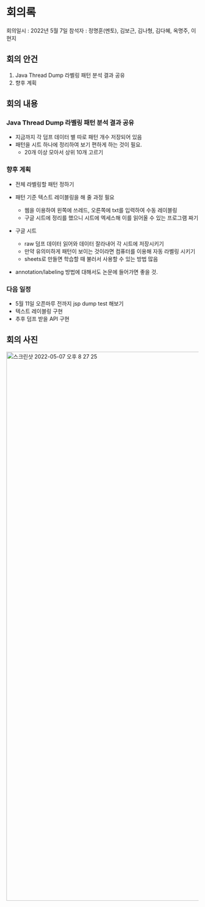 # 회의록
회의일시 : 2022년 5월 7일
참석자 : 정명훈(멘토), 김보근, 김나형, 김다혜, 옥명주, 이현지

## 회의 안건
1. Java Thread Dump 라벨링 패턴 분석 결과 공유
2. 향후 계획

## 회의 내용
### Java Thread Dump 라벨링 패턴 분석 결과 공유
- 지금까지 각 덤프 데이터 별 따로 패턴 개수 저장되어 있음
- 패턴을 시트 하나에 정리하여 보기 편하게 하는 것이 필요.
  - 20개 이상 모아서 상위 10개 고르기

### 향후 계획
- 전체 라벨링할 패턴 정하기
- 패턴 기준 텍스트 레이블링을 해 줄 과정 필요
  - 웹을 이용하여 왼쪽에 쓰레드, 오른쪽에 txt를 입력하여 수동 레이블링
  - 구글 시트에 정리를 했으니 시트에 엑세스해 이를 읽어올 수 있는 프로그램 짜기

- 구글 시트
  - raw 덤프 데이터 읽어와 데이터 잘라내어 각 시트에 저장시키기
  - 만약 유의미하게 패턴이 보이는 것이라면 컴퓨터를 이용해 자동 라벨링 시키기
  - sheets로 만들면 학습할 때 불러서 사용할 수 있는 방법 많음
- annotation/labeling 방법에 대해서도 논문에 들어가면 좋을 것.

### 다음 일정
- 5월 11일 오픈마루 전까지 jsp dump test 해보기
- 텍스트 레이블링 구현
- 추후 덤프 받을 API 구현

## 회의 사진
<img width="1440" alt="스크린샷 2022-05-07 오후 8 27 25" src="https://user-images.githubusercontent.com/54229039/167253297-ad13d969-17b2-4111-b065-f7a9e597aafb.png">
